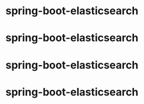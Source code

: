 # spring-boot-elasticsearch
# spring-boot-elasticsearch
# spring-boot-elasticsearch
# spring-boot-elasticsearch
